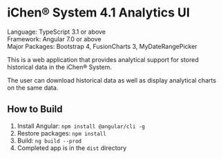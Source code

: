 iChen&reg; System 4.1 Analytics UI
=================================

Language: TypeScript 3.1 or above  
Framework: Angular 7.0 or above  
Major Packages: Bootstrap 4, FusionCharts 3, MyDateRangePicker

This is a web application that provides analytical support for stored historical
data in the iChen&reg; System.

The user can download historical data as well as display analytical charts on the same data.

How to Build
------------

1. Install Angular: `npm install @angular/cli -g`
2. Restore packages: `npm install`
3. Build: `ng build --prod`
4. Completed app is in the `dist` directory
